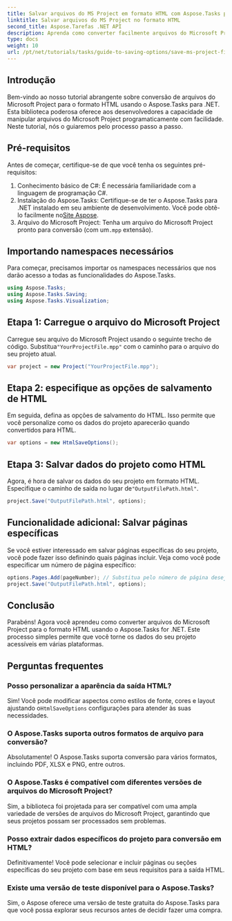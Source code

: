 ```yaml
---
title: Salvar arquivos do MS Project em formato HTML com Aspose.Tasks para .NET
linktitle: Salvar arquivos do MS Project no formato HTML
second_title: Aspose.Tarefas .NET API
description: Aprenda como converter facilmente arquivos do Microsoft Project (.mpp) para o formato HTML usando o Aspose.Tasks for .NET. Este tutorial abrangente fornece instruções passo a passo, incluindo como carregar arquivos de projeto, personalizar a saída HTML e salvar páginas específicas.
type: docs
weight: 10
url: /pt/net/tutorials/tasks/guide-to-saving-options/save-ms-project-files-to-html-format/
---
```

## Introdução

Bem-vindo ao nosso tutorial abrangente sobre conversão de arquivos do Microsoft Project para o formato HTML usando o Aspose.Tasks para .NET. Esta biblioteca poderosa oferece aos desenvolvedores a capacidade de manipular arquivos do Microsoft Project programaticamente com facilidade. Neste tutorial, nós o guiaremos pelo processo passo a passo.

## Pré-requisitos

Antes de começar, certifique-se de que você tenha os seguintes pré-requisitos:

1. Conhecimento básico de C#: É necessária familiaridade com a linguagem de programação C#.
2. Instalação do Aspose.Tasks: Certifique-se de ter o Aspose.Tasks para .NET instalado em seu ambiente de desenvolvimento. Você pode obtê-lo facilmente no[Site Aspose](https://www.aspose.com).
3.  Arquivo do Microsoft Project: Tenha um arquivo do Microsoft Project pronto para conversão (com um`.mpp` extensão).

## Importando namespaces necessários

Para começar, precisamos importar os namespaces necessários que nos darão acesso a todas as funcionalidades do Aspose.Tasks.

```csharp
using Aspose.Tasks;
using Aspose.Tasks.Saving;
using Aspose.Tasks.Visualization;
```

## Etapa 1: Carregue o arquivo do Microsoft Project

 Carregue seu arquivo do Microsoft Project usando o seguinte trecho de código. Substitua`"YourProjectFile.mpp"` com o caminho para o arquivo do seu projeto atual.

```csharp
var project = new Project("YourProjectFile.mpp");
```

## Etapa 2: especifique as opções de salvamento de HTML

Em seguida, defina as opções de salvamento do HTML. Isso permite que você personalize como os dados do projeto aparecerão quando convertidos para HTML.

```csharp
var options = new HtmlSaveOptions();
```

## Etapa 3: Salvar dados do projeto como HTML

 Agora, é hora de salvar os dados do seu projeto em formato HTML. Especifique o caminho de saída no lugar de`"OutputFilePath.html"`.

```csharp
project.Save("OutputFilePath.html", options);
```

## Funcionalidade adicional: Salvar páginas específicas

Se você estiver interessado em salvar páginas específicas do seu projeto, você pode fazer isso definindo quais páginas incluir. Veja como você pode especificar um número de página específico:

```csharp
options.Pages.Add(pageNumber); // Substitua pelo número de página desejado
project.Save("OutputFilePath.html", options);
```

## Conclusão

Parabéns! Agora você aprendeu como converter arquivos do Microsoft Project para o formato HTML usando o Aspose.Tasks for .NET. Este processo simples permite que você torne os dados do seu projeto acessíveis em várias plataformas.

## Perguntas frequentes

### Posso personalizar a aparência da saída HTML?
 Sim! Você pode modificar aspectos como estilos de fonte, cores e layout ajustando o`HtmlSaveOptions` configurações para atender às suas necessidades.

### O Aspose.Tasks suporta outros formatos de arquivo para conversão?
Absolutamente! O Aspose.Tasks suporta conversão para vários formatos, incluindo PDF, XLSX e PNG, entre outros.

### O Aspose.Tasks é compatível com diferentes versões de arquivos do Microsoft Project?
Sim, a biblioteca foi projetada para ser compatível com uma ampla variedade de versões de arquivos do Microsoft Project, garantindo que seus projetos possam ser processados sem problemas.

### Posso extrair dados específicos do projeto para conversão em HTML?
Definitivamente! Você pode selecionar e incluir páginas ou seções específicas do seu projeto com base em seus requisitos para a saída HTML.

### Existe uma versão de teste disponível para o Aspose.Tasks?
Sim, o Aspose oferece uma versão de teste gratuita do Aspose.Tasks para que você possa explorar seus recursos antes de decidir fazer uma compra.
